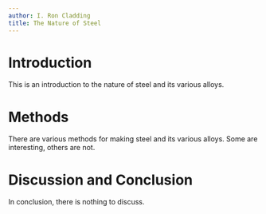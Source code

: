 ```yaml
---
author: I. Ron Cladding
title: The Nature of Steel
---
```


# Introduction

This is an introduction to the nature of steel and its various alloys.

# Methods

There are various methods for making steel and its various alloys. Some are interesting, others are not.

# Discussion and Conclusion

In conclusion, there is nothing to discuss.




